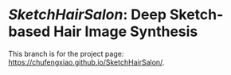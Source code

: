 # _SketchHairSalon_: Deep Sketch-based Hair Image Synthesis
This branch is for the project page: https://chufengxiao.github.io/SketchHairSalon/.
